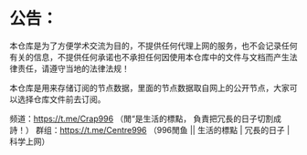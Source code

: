 # 公告：

本仓库是为了方便学术交流为目的，不提供任何代理上网的服务，也不会记录任何有关的信息，不提供任何承诺也不承担任何因使用本仓库中的文件与文档而产生法律责任，请遵守当地的法律法规！

本仓库是用来存储订阅的节点数据，里面的节点数据取自网上的公开节点，大家可以选择仓库文件前去订阅。

频道：https://t.me/Crap996 （閒“是生活的標點， 負責把冗長的日子切割成詩！） 群组：https://t.me/Centre996 （996閒鱼 || 生活的標點 | 冗長的日子 | 科学上网）

